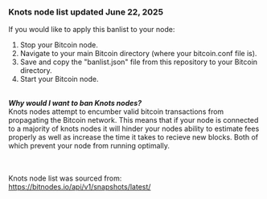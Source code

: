 ### Knots node list updated June 22, 2025

If you would like to apply this banlist to your node:
1. Stop your Bitcoin node.
2. Navigate to your main Bitcoin directory (where your bitcoin.conf file is).
3. Save and copy the "banlist.json" file from this repository to your Bitcoin directory.
4. Start your Bitcoin node.


<br>
<i></y></u><b>Why would I want to ban Knots nodes?</b></i>
<br>
Knots nodes attempt to encumber valid bitcoin transactions from propagating the Bitcoin network. This means that if your node is connected to a majority of knots nodes it will hinder your nodes ability to estimate fees properly as well as increase the time it takes to recieve new blocks. Both of which prevent your node from running optimally.

<br><br>
Knots node list was sourced from: https://bitnodes.io/api/v1/snapshots/latest/
